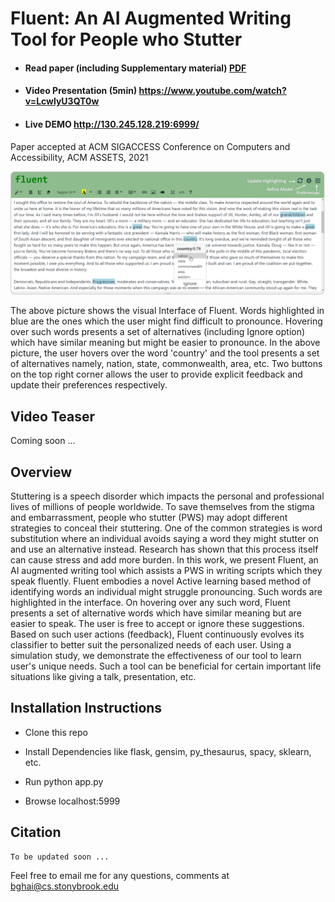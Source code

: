 # Fluent: An AI Augmented Writing Tool for People who Stutter

- #### Read paper (including Supplementary material) [PDF](https://arxiv.org/abs/2103.03598)

- #### Video Presentation (5min) https://www.youtube.com/watch?v=LcwlyU3QT0w

- #### Live DEMO http://130.245.128.219:6999/

Paper accepted at ACM SIGACCESS Conference on Computers and Accessibility, ACM ASSETS, 2021

![teaser figure](teaser.png)

The above picture shows the visual Interface of Fluent. Words highlighted in blue are the ones which the user might find difficult to pronounce. Hovering over such words presents a set of alternatives (including Ignore option) which have similar meaning but might be easier to pronounce. In the above picture, the user hovers over the word 'country' and the tool presents a set of alternatives namely, nation, state, commonwealth, area, etc. Two buttons on the top right corner allows the user to provide explicit feedback and update their preferences respectively.

## Video Teaser

Coming soon ... 

## Overview

Stuttering is a speech disorder which impacts the personal and professional lives of millions of people worldwide. To save themselves from the stigma and embarrassment, people who stutter (PWS) may adopt different strategies to conceal their stuttering. One of the common strategies is word substitution where an individual avoids saying a word they might stutter on and use an alternative instead. Research has shown that this process itself can cause stress and add more burden. In this work, we present Fluent, an AI augmented writing tool which assists a PWS in writing scripts which they speak fluently. Fluent embodies a novel Active learning based method of identifying words an individual might struggle pronouncing. Such words are highlighted in the interface. On hovering over any such word, Fluent presents a set of alternative words which have similar meaning but are easier to speak. The user is free to accept or ignore these suggestions. Based on such user actions (feedback), Fluent continuously evolves its classifier to better suit the personalized needs of each user. Using a simulation study, we demonstrate the effectiveness of our tool to learn user's unique needs. Such a tool can be beneficial for certain important life situations like giving a talk, presentation, etc.

## Installation Instructions

- Clone this repo

- Install Dependencies like flask, gensim, py_thesaurus, spacy, sklearn, etc.

- Run python app.py

- Browse localhost:5999

## Citation

```
To be updated soon ... 
```

Feel free to email me for any questions, comments at bghai@cs.stonybrook.edu

